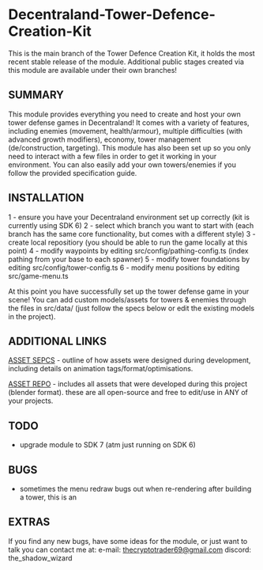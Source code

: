 # Decentraland-Tower-Defence-Creation-Kit

This is the main branch of the Tower Defence Creation Kit, it holds the most recent stable release of the module. Additional public stages created via this module are available under their own branches! 

## SUMMARY

This module provides everything you need to create and host your own tower defense games in Decentraland! It comes with a variety of features, including enemies (movement, health/armour), multiple difficulties (with advanced growth modifiers), economy, tower management (de/construction, targeting). This module has also been set up so you only need to interact with a few files in order to get it working in your environment. You can also easily add your own towers/enemies if you follow the provided specification guide.  


## INSTALLATION

1 - ensure you have your Decentraland environment set up correctly (kit is currently using SDK 6)
2 - select which branch you want to start with (each branch has the same core functionality, but comes with a different style)
3 - create local repositiory (you should be able to run the game locally at this point)
4 - modify waypoints by editing src/config/pathing-config.ts (index pathing from your base to each spawner)
5 - modify tower foundations by editing src/config/tower-config.ts
6 - modify menu positions by editing src/game-menu.ts

At this point you have successfully set up the tower defense game in your scene! You can add custom models/assets for towers & enemies through the files in src/data/ (just follow the specs below or edit the existing models in the project).


## ADDITIONAL LINKS

[ASSET SEPCS](https://docs.google.com/document/d/1lITOMyaeKWQYbTu5u525E6jG-6bmJvHsldGA5EzG8Rg/edit?usp=sharing) - outline of how assets were designed during development, including details on animation tags/format/optimisations.

[ASSET REPO]() - includes all assets that were developed during this project (blender format). these are all open-source and free to edit/use in ANY of your projects.


## TODO

- upgrade module to SDK 7 (atm just running on SDK 6) 


## BUGS

- sometimes the menu redraw bugs out when re-rendering after building a tower, this is an 


## EXTRAS

If you find any new bugs, have some ideas for the module, or just want to talk you can contact me at:
e-mail: thecryptotrader69@gmail.com
discord: the_shadow_wizard
